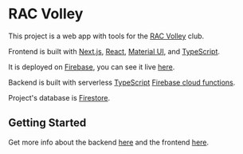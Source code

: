 # RAC Volley

This project is a web app with tools for the [RAC Volley](https://racvolley.wixsite.com/rac-volley) club.

Frontend is built with [Next.js](https://nextjs.org/docs), [React](https://react.dev/learn/describing-the-ui), [Material UI](https://mui.com/material-ui/getting-started/overview/), and [TypeScript](https://www.typescriptlang.org/docs/handbook/typescript-from-scratch.html).

It is deployed on [Firebase](https://firebase.google.com/docs/hosting), you can see it live [here]().

Backend is built with serverless [TypeScript](https://www.typescriptlang.org/docs/handbook/typescript-from-scratch.html) [Firebase cloud functions](https://firebase.google.com/docs/functions).

Project's database is [Firestore](https://firebase.google.com/docs/firestore).

## Getting Started

Get more info about the backend [here](backend/README.md) and the frontend [here](frontend/README.md).
